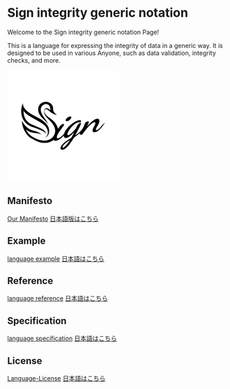 # Sign integrity generic notation

Welcome to the Sign integrity generic notation Page!

This is a language for expressing the integrity of data in a generic way.
It is designed to be used in various Anyone, such as data validation, integrity checks, and more.

<img src="./Sign_logo.svg"  alt="Sign Logo" width="256" />

## Manifesto
  [Our Manifesto](./documents/manifesto/manifesto.en-us.md)
  [日本語版はこちら](./documents/manifesto/manifesto.ja-jp.md)

## Example
  [language example](./documents/en-us/example.en-us.sn)
  [日本語はこちら](./documents/ja-jp/example.ja-jp.sn)

## Reference
  [language reference](./documents/en-us/Sign_reference_en-us.md)
  [日本語はこちら](./documents/ja-jp/Sign_reference_ja-jp.md)

## Specification
  [language specification](./documents/en-us/specification/)
  [日本語はこちら](./documents/ja-jp/specification/)

## License
  [Language-License](./documents/License/sign-language-license.en-us.md)
  [日本語はこちら](./documents/License/sign-language-license.ja-jp.md)

